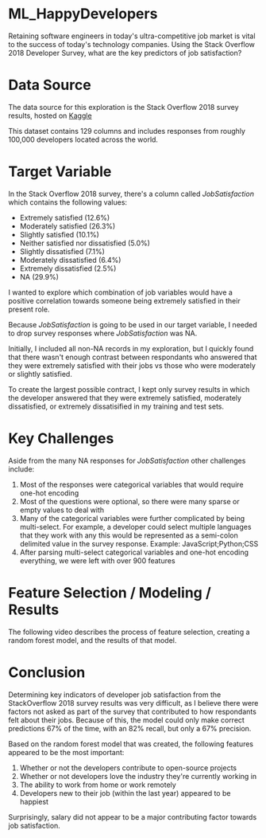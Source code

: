 # ML_HappyDevelopers
Retaining software engineers in today's ultra-competitive job market is vital to the success of today's technology companies. Using the Stack Overflow 2018 Developer Survey, what are the key predictors of job satisfaction? 

# Data Source
The data source for this exploration is the Stack Overflow 2018 survey results, hosted on <a href="https://www.kaggle.com/stackoverflow/stack-overflow-2018-developer-survey">Kaggle</a>

This dataset contains 129 columns and includes responses from roughly 100,000 developers located across the world.

# Target Variable
In the Stack Overflow 2018 survey, there's a column called <i>JobSatisfaction</i> which contains the following values:
<ul>
  <li>Extremely satisfied (12.6%)</li>
  <li>Moderately satisfied (26.3%)</li>
  <li>Slightly satisfied (10.1%)</li>
  <li>Neither satisfied nor dissatisfied (5.0%)</li>
  <li>Slightly dissatisfied (7.1%)</li>
  <li>Moderately dissatisfied (6.4%)</li>
  <li>Extremely dissatisfied (2.5%)</li>
  <li>NA (29.9%)</li>
</ul>

I wanted to explore which combination of job variables would have a positive correlation towards someone being extremely satisfied in their present role.

Because <i>JobSatisfaction</i> is going to be used in our target variable, I needed to drop survey responses where <i>JobSatisfaction</i> was NA. 

Initially, I included all non-NA records in my exploration, but I quickly found that there wasn't enough contrast between respondants who answered that they were extremely satisfied with their jobs vs those who were moderately or slightly satisfied. 

To create the largest possible contract, I kept only survey results in which the developer answered that they were extremely satisfied, moderately dissatisfied, or extremely dissatisified in my training and test sets.

# Key Challenges
Aside from the many NA responses for <i>JobSatisfaction</i> other challenges include:

<ol>
  <li>Most of the responses were categorical variables that would require one-hot encoding</li>
  <li>Most of the questions were optional, so there were many sparse or empty values to deal with</li>
  <li>Many of the categorical variables were further complicated by being multi-select. For example, a developer could select multiple languages that they work with any this would be represented as a semi-colon delimited value in the survey response. Example: JavaScript;Python;CSS</li>
  <li>After parsing multi-select categorical variables and one-hot encoding everything, we were left with over 900 features</li>
</ol>

# Feature Selection / Modeling / Results
The following video describes the process of feature selection, creating a random forest model, and the results of that model.

# Conclusion
Determining key indicators of developer job satisfaction from the StackOverflow 2018 survey results was very difficult, as I believe there were factors not asked as part of the survey that contributed to how respondants felt about their jobs. Because of this, the model could only make correct predictions 67% of the time, with an 82% recall, but only a 67% precision.

Based on the random forest model that was created, the following features appeared to be the most important:
<ol>
  <li>Whether or not the developers contribute to open-source projects</li>
  <li>Whether or not developers love the industry they're currently working in</li>
  <li>The ability to work from home or work remotely</li>
  <li>Developers new to their job (within the last year) appeared to be happiest</li>
</ol>

Surprisingly, salary did not appear to be a major contributing factor towards job satisfaction.
